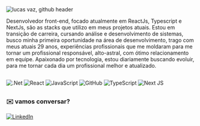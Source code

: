 <img src="https://github.com/httpslucasvaz/httpslucasvaz/assets/118950711/4881eb1e-b2a0-45c6-8e9d-78c99499c498" alt="lucas vaz, github header" />


Desenvolvedor front-end, focado atualmente em ReactJs, Typescript e NextJs, são as stacks que utilizo em meus projetos atuais. Estou em transição de carreira, cursando análise e desenvolvimento de sistemas, busco minha primeira oportunidade na área de desenvolvimento, trago com meus atuais 29 anos, experiências profissionais que me moldaram para me tornar um profissional responsável, alto-astral, com ótimo relacionamento em equipe. Apaixonado por tecnologia, estou diariamente buscando evoluir, para me tornar cada dia um profissional melhor e atualizado.
<br/>
##

![.Net](https://img.shields.io/badge/.NET-5C2D91?style=for-the-badge&logo=.net&logoColor=white)  ![React](https://img.shields.io/badge/react-%2320232a.svg?style=for-the-badge&logo=react&logoColor=%2361DAFB) ![JavaScript](https://img.shields.io/badge/javascript-%23323330.svg?style=for-the-badge&logo=javascript&logoColor=%23F7DF1E) ![GitHub](https://img.shields.io/badge/github-%23121011.svg?style=for-the-badge&logo=github&logoColor=white) ![TypeScript](https://img.shields.io/badge/typescript-%23007ACC.svg?style=for-the-badge&logo=typescript&logoColor=white) ![Next JS](https://img.shields.io/badge/Next-black?style=for-the-badge&logo=next.js&logoColor=white)

##
### ✉️ vamos conversar?
[![LinkedIn](https://img.shields.io/badge/LinkedIn-%230077B5.svg?logo=linkedin&logoColor=white)](https://linkedin.com/in/lucasvazz)

